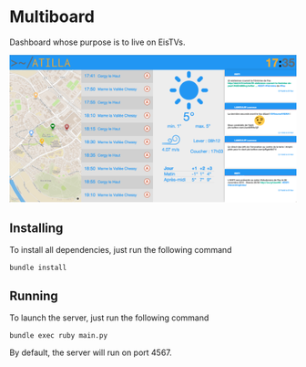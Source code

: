 # Multiboard

Dashboard whose purpose is to live on EisTVs.

![Screenshot](/screenshot.png?raw=true)

## Installing

To install all dependencies, just run the following command

    bundle install

## Running

To launch the server, just run the following command

    bundle exec ruby main.py

By default, the server will run on port 4567.

